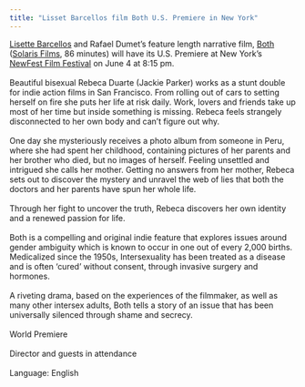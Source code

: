 ```yaml
---
title: "Lisset Barcellos film Both U.S. Premiere in New York"
---
```


[Lisette Barcellos][1] and Rafael Dumet&#8217;s feature length narrative film, [Both][2] ([Solaris Films][3], 86 minutes) will have its U.S. Premiere at New York&#8217;s [NewFest Film Festival][4] on June 4 at 8:15 pm.<br><br>Beautiful bisexual Rebeca Duarte (Jackie Parker) works as a stunt double for indie action films in San Francisco. From rolling out of cars to setting herself on fire she puts her life at risk daily. Work, lovers and friends take up most of her time but inside something is missing. Rebeca feels strangely disconnected to her own body and can&#8217;t figure out why.<br><br>One day she mysteriously receives a photo album from someone in Peru, where she had spent her childhood, containing pictures of her parents and her brother who died, but no images of herself. Feeling unsettled and intrigued she calls her mother. Getting no answers from her mother, Rebeca sets out to discover the mystery and unravel the web of lies that both the doctors and her parents have spun her whole life.<br><br>Through her fight to uncover the truth, Rebeca discovers her own identity and a renewed passion for life.<br><br>Both is a compelling and original indie feature that explores issues around gender ambiguity which is known to occur in one out of every 2,000 births. Medicalized since the 1950s, Intersexuality has been treated as a disease and is often &#8216;cured&#8217; without consent, through invasive surgery and hormones.<br><br>A riveting drama, based on the experiences of the filmmaker, as well as many other intersex adults, Both tells a story of an issue that has been universally silenced through shame and secrecy.<br><br>World Premiere<br><br>Director and guests in attendance <br><br>Language: English<br>

 [1]: /node/32
 [2]: http://www.newfestival.org/cgi-bin/iowa/films.html?film=777
 [3]: http://www.solaris-films.com
 [4]: http://www.newfestival.org/cgi-bin/iowa/index.html